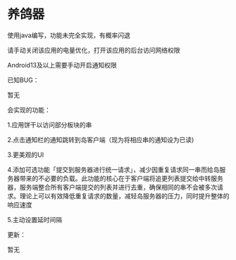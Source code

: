 # 养鸽器

使用java编写，功能未完全实现，有概率闪退

请手动关闭该应用的电量优化，打开该应用的后台访问网络权限

Android13及以上需要手动开启通知权限

已知BUG：

暂无

会实现的功能：

1.应用饼干以访问部分板块的串

2.点击通知栏的通知跳转到岛客户端（现为将相应串的通知设为已读)

3.更美观的UI

4.添加可选功能「提交到服务器进行统一请求」，减少因重复请求同一串而给岛服务器带来的不必要的负载。此功能的核心在于客户端将追更列表提交给中转服务器，服务端整合所有客户端提交的列表并进行去重，确保相同的串不会被多次请求。理论上可以有效降低重复请求的数量，减轻岛服务器的压力，同时提升整体的响应速度

5.主动设置延时间隔

更新：

暂无
